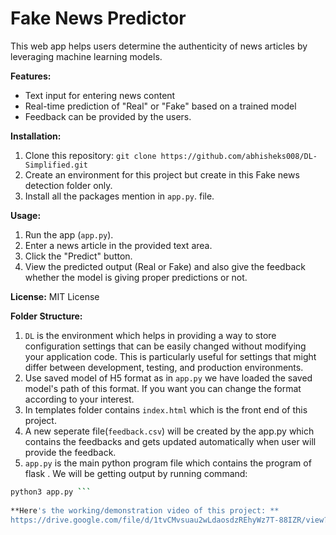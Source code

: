 # Fake News Predictor

This web app helps users determine the authenticity of news articles by leveraging machine learning models.

**Features:**

* Text input for entering news content
* Real-time prediction of "Real" or "Fake" based on a trained model
* Feedback can be provided by the users.

**Installation:**
1. Clone this repository: `git clone https://github.com/abhisheks008/DL-Simplified.git`
2. Create an environment for this project but create in this Fake news detection folder only.
3. Install all the packages mention in `app.py`. file.

**Usage:**
1. Run the app (`app.py`).
2. Enter a news article in the provided text area.
3. Click the "Predict" button.
4. View the predicted output (Real or Fake) and also give the feedback whether the model is giving proper predictions or not. 


**License:**
MIT License 

**Folder Structure:**
1. `DL` is the environment which helps in providing a way to store configuration settings that can be easily changed without modifying your application code. This is particularly useful for settings that might differ between development, testing, and production environments.
2. Use saved model of H5 format as in `app.py` we have loaded the saved model's path of this format.
   If you want you can change the format according to your interest. 
3. In templates folder contains `index.html` which is the front end of this project.
4. A new seperate file(`feedback.csv`) will be created by the app.py which contains the feedbacks and 
   gets updated automatically when user will provide the feedback.
5. `app.py` is the main python program file which contains the program of flask . We will be getting output by running command:
```bash 
python3 app.py ```
   
**Here's the working/demonstration video of this project: **  
https://drive.google.com/file/d/1tvCMvsuau2wLdaosdzREhyWz7T-88IZR/view?usp=sharing





